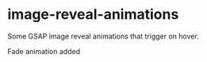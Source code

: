 # image-reveal-animations
Some GSAP image reveal animations that trigger on hover.

Fade animation added
